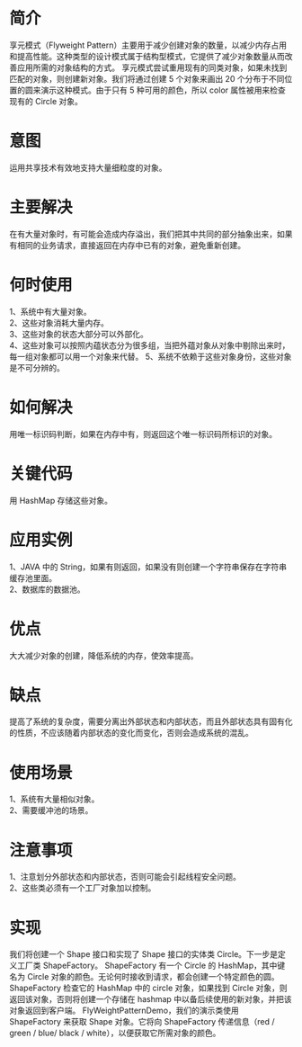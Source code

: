# 简介
享元模式（Flyweight Pattern）主要用于减少创建对象的数量，以减少内存占用和提高性能。这种类型的设计模式属于结构型模式，它提供了减少对象数量从而改善应用所需的对象结构的方式。
享元模式尝试重用现有的同类对象，如果未找到匹配的对象，则创建新对象。我们将通过创建 5 个对象来画出 20 个分布于不同位置的圆来演示这种模式。由于只有 5 种可用的颜色，所以 color 属性被用来检查现有的 Circle 对象。
# 意图
运用共享技术有效地支持大量细粒度的对象。
# 主要解决
在有大量对象时，有可能会造成内存溢出，我们把其中共同的部分抽象出来，如果有相同的业务请求，直接返回在内存中已有的对象，避免重新创建。
# 何时使用
1、系统中有大量对象。 <br>
2、这些对象消耗大量内存。<br> 
3、这些对象的状态大部分可以外部化。 <br>
4、这些对象可以按照内蕴状态分为很多组，当把外蕴对象从对象中剔除出来时，每一组对象都可以用一个对象来代替。 5、系统不依赖于这些对象身份，这些对象是不可分辨的。
# 如何解决
用唯一标识码判断，如果在内存中有，则返回这个唯一标识码所标识的对象。
# 关键代码
用 HashMap 存储这些对象。
# 应用实例
1、JAVA 中的 String，如果有则返回，如果没有则创建一个字符串保存在字符串缓存池里面。<br>
2、数据库的数据池。
# 优点
大大减少对象的创建，降低系统的内存，使效率提高。
# 缺点
提高了系统的复杂度，需要分离出外部状态和内部状态，而且外部状态具有固有化的性质，不应该随着内部状态的变化而变化，否则会造成系统的混乱。
# 使用场景
1、系统有大量相似对象。 <br>
2、需要缓冲池的场景。
# 注意事项
1、注意划分外部状态和内部状态，否则可能会引起线程安全问题。 <br>
2、这些类必须有一个工厂对象加以控制。
# 实现
我们将创建一个 Shape 接口和实现了 Shape 接口的实体类 Circle。下一步是定义工厂类 ShapeFactory。
ShapeFactory 有一个 Circle 的 HashMap，其中键名为 Circle 对象的颜色。无论何时接收到请求，都会创建一个特定颜色的圆。ShapeFactory 检查它的 HashMap 中的 circle 对象，如果找到 Circle 对象，则返回该对象，否则将创建一个存储在 hashmap 中以备后续使用的新对象，并把该对象返回到客户端。
FlyWeightPatternDemo，我们的演示类使用 ShapeFactory 来获取 Shape 对象。它将向 ShapeFactory 传递信息（red / green / blue/ black / white），以便获取它所需对象的颜色。
